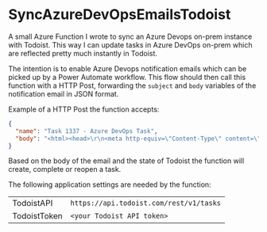 # SyncAzureDevOpsEmailsTodoist

A small Azure Function I wrote to sync an Azure Devops on-prem instance with Todoist. This way I can update tasks in Azure DevOps on-prem which are reflected pretty much instantly in Todoist.

The intention is to enable Azure Devops notification emails which can be picked up by a Power Automate workflow. This flow should then call this function with a HTTP Post, forwarding the `subject` and `body` variables of the notification email in JSON format.

Example of a HTTP Post the function accepts:

```json
{
  "name": "Task 1337 - Azure DevOps Task",
  "body": "<html><head>\r\n<meta http-equiv=\"Content-Type\" content=\"text/html; charset=utf-8\"><meta content=\"text/html; charset=utf-8\"><meta content=\"IE=edge\"><!--snip--></html>"
}
```

Based on the body of the email and the state of Todoist the function will create, complete or reopen a task.

The following application settings are needed by the function:

| | |
|-|-|
| TodoistAPI | `https://api.todoist.com/rest/v1/tasks` |
| TodoistToken | `<your Todoist API token>` |